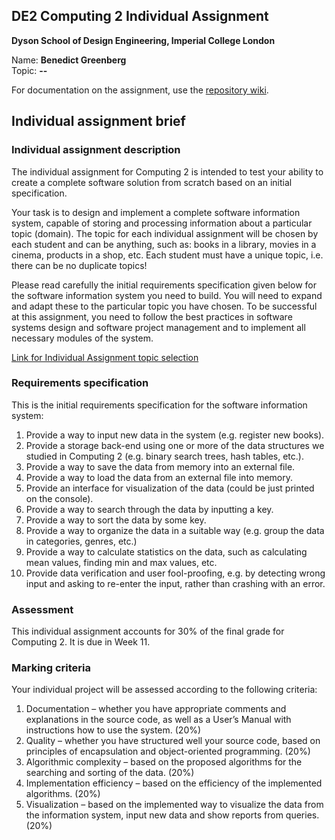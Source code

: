 ## DE2 Computing 2 Individual Assignment
**Dyson School of Design Engineering, Imperial College London**

Name: **Benedict Greenberg**  
Topic: **--**  

For documentation on the assignment, use the [repository wiki](https://github.com/nebbles/de2-com2-indiv/wiki).

## Individual assignment brief

### Individual assignment description
The individual assignment for Computing 2 is intended to test your ability to create a complete software solution from scratch based on an initial specification.

Your task is to design and implement a complete software information system, capable of storing and processing information about a particular topic (domain). The topic for each individual assignment will be chosen by each student and can be anything, such as: books in a library, movies in a cinema, products in a shop, etc. Each student must have a unique topic, i.e. there can be no duplicate topics!

Please read carefully the initial requirements specification given below for the software information system you need to build. You will need to expand and adapt these to the particular topic you have chosen. To be successful at this assignment, you need to follow the best practices in software systems design and software project management and to implement all necessary modules of the system.

[Link for Individual Assignment topic selection](https://docs.google.com/document/d/1nYnoW-ZC34jtend54OwvpLeVNKDkvAfBk72i0qtWO6k/edit?usp=sharing)

### Requirements specification
This is the initial requirements specification for the software information system:

1. Provide a way to input new data in the system (e.g. register new books).
2. Provide a storage back-end using one or more of the data structures we studied in Computing 2 (e.g. binary search trees, hash tables, etc.).
3. Provide a way to save the data from memory into an external file.
4. Provide a way to load the data from an external file into memory.
5. Provide an interface for visualization of the data (could be just printed on the console).
6. Provide a way to search through the data by inputting a key.
7. Provide a way to sort the data by some key.
8. Provide a way to organize the data in a suitable way (e.g. group the data in categories, genres, etc.)
9. Provide a way to calculate statistics on the data, such as calculating mean values, finding min and max values, etc.
10. Provide data verification and user fool-proofing, e.g. by detecting wrong input and asking to re-enter the input, rather than crashing with an error.

### Assessment
This individual assignment accounts for 30% of the final grade for Computing 2. It is due in Week 11.

### Marking criteria
Your individual project will be assessed according to the following criteria:

1. Documentation – whether you have appropriate comments and explanations in the source code, as well as a User’s Manual with instructions how to use the system. (20%)
2. Quality – whether you have structured well your source code, based on principles of encapsulation and object-oriented programming. (20%)
3. Algorithmic complexity – based on the proposed algorithms for the searching and sorting of the data. (20%)
4. Implementation efficiency – based on the efficiency of the implemented algorithms. (20%)
5. Visualization – based on the implemented way to visualize the data from the information system, input new data and show reports from queries. (20%)

